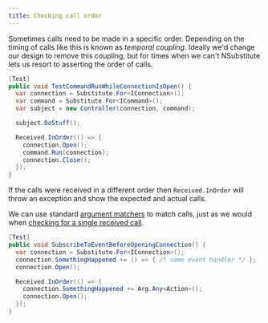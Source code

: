 ```yaml
---
title: Checking call order
---
```


Sometimes calls need to be made in a specific order. Depending on the timing of calls like this is known as _temporal coupling_. Ideally we'd change our design to remove this coupling, but for times when we can't NSubstitute lets us resort to asserting the order of calls.

```csharp
[Test]
public void TestCommandRunWhileConnectionIsOpen() {
  var connection = Substitute.For<IConnection>();
  var command = Substitute.For<ICommand>();
  var subject = new Controller(connection, command);

  subject.DoStuff();

  Received.InOrder(() => {
    connection.Open();
    command.Run(connection);
    connection.Close();
  });
}
```

If the calls were received in a different order then `Received.InOrder` will throw an exception and show the expected and actual calls.

We can use standard [argument matchers](/help/argument-matchers/) to match calls, just as we would when [checking for a single received call](/help/received-calls/).

```csharp
[Test]
public void SubscribeToEventBeforeOpeningConnection() {
  var connection = Substitute.For<IConnection>();
  connection.SomethingHappened += () => { /* some event handler */ };
  connection.Open();

  Received.InOrder(() => {
    connection.SomethingHappened += Arg.Any<Action>();
    connection.Open();
  });
}
```

<!--
```requiredcode
public class Controller {
  IConnection connection;
  ICommand cmd;
  public Controller(IConnection connection, ICommand cmd) {
    this.connection = connection;
    this.cmd = cmd;
  }

  public void DoStuff() {
    connection.Open();
    cmd.Run(connection);
    connection.Close();
  }
}
public interface IConnection {
  void Open();
  void Close();
  event Action SomethingHappened;
}
public interface ICommand {
  void Run(IConnection c);
}
```
-->